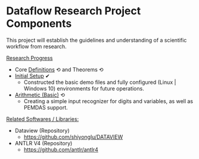 # Dataflow Research Project Components
This project will establish the guidelines and understanding of a scientific workflow from research.

<ins>Research Progress</ins>
- Core [Definitions](https://github.com/luaywadie/dataflow_research/blob/master/Definitions.md) ⟲ and Theorems ⟲
- [Initial Setup](https://github.com/luaywadie/dataflow_research/tree/master/demos/initial_phase) ✔
  - Constructed the basic demo files and fully configured (Linux | Windows 10) environments for future operations.
- [Arithmetic (Basic)](https://github.com/luaywadie/dataflow_research/tree/master/demos/arithmetic) ⟲
  - Creating a simple input recognizer for digits and variables, as well as PEMDAS support.

<ins>Related Softwares / Libraries:</ins>
- Dataview (Repository)
  - https://github.com/shiyonglu/DATAVIEW
- ANTLR V4 (Repository)
  - https://github.com/antlr/antlr4
